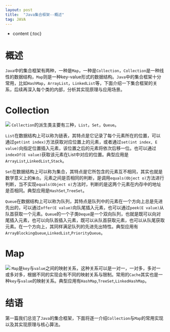 ```yaml
---
layout: post
title:  "Java集合框架--概述"
tag: JAVA
---
```

* content
{:toc}


# 概述
`Java`中的集合框架有两种，一种是`Map`，一种是`Collection`，`Collection`是一种线性的数据结构，`Map`则是一种key-value形式的数据结构。`Java`中的集合框架十分常用，比如`HashMap`，`ArrayList`，`LinkedList`等，下面介绍一下集合框架的关系，后续再深入每个类的内部，分析其实现原理与应用场景。

# Collection
![](http://i1.piimg.com/567571/fb3a6966923d6f86.png)
`Collection`的派生类主要有三种，`List`，`Set`，`Queue`。

`List`在数据结构上可以称为链表，其特点是它记录了每个元素所在的位置，可以通过`get(int index)`方法获取对应位置上的元素，或者通过`set(int index, E value)`向指定位置插入元素，该位置之后的元素将依次后移一位。也可以通过`indexOf(E value)`获取该元素在List中对应的位置。典型应用是`ArrayList`,`LinkedList`,`Stack`。

`Set`在数据结构上可以称为集合，其特点是它所包含的元素互不相同，其实也就是数学意义上的`集合`。元素之间是否相同的判断，是调用`equals(Object o)`方法进行判断，当不实现`equals(Object o)`方法时，判断的是这两个元素在内存中的地址是否相同。典型应用是`HashSet`,`TreeSet`。

`Queue`在数据结构上可以称为队列，其特点是队列中的元素在一个方向上总是先进先出的，可以通过`offer(E value)`向队尾插入元素，也可以通过`peek(E value)`从队首获取一个元素。`Queue`的一个子类`Deque`是一个双向队列，也就是既可以向对尾插入元素，也可以向队首插入元素，既可以从队首获取元素，也可以从队尾获取元素。在一个方向上，其同样满足队列的先进先出特性。典型应用有`ArrayBlockingQueue`,`LinkedList`,`PriorityQueue`。

# Map
![](http://i1.piimg.com/567571/a7346c2ed2dc4cf0.png)
`Map`是`key`与`value`之间的映射关系，这种关系可以是一对一，一对多，多对一或多对多，根据不同的实现会有不同的映射关系与限制。常用的`Cache`其实也是一种`key`与`value`的映射关系。典型应用有`HashMap`,`TreeSet`,`LinkedHashMap`。

# 结语
第一篇我们总览了`Java`的集合框架，下面将逐一介绍`Collection`与`Map`的常用实现以及其实现原理与核心算法。

